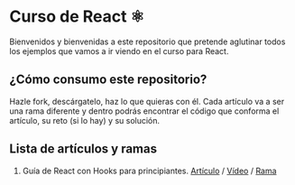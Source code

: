 # Curso de React ⚛️

Bienvenidos y bienvenidas a este repositorio que pretende aglutinar todos los ejemplos que vamos a ir viendo en el curso para React.

## ¿Cómo consumo este repositorio?

Hazle fork, descárgatelo, haz lo que quieras con él. Cada artículo va a ser una rama diferente y dentro podrás encontrar el código que conforma el artículo, su reto (si lo hay) y su solución.

## Lista de artículos y ramas

1. Guía de React con Hooks para principiantes. [Artículo](https://antonio.laguna.es/posts/guia-react-para-principiantes-con-hooks/) / [Vídeo](https://youtu.be/H_3IkTklcX8) / [Rama](https://github.com/Antonio-Laguna/curso-react/tree/001-guia-react-hooks)
